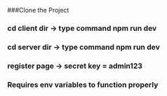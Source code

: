 ###Clone the Project
### cd client dir -> type command npm run dev
### cd server dir -> type command npm run dev
### register page -> secret key = admin123

### Requires env variables to function properly
